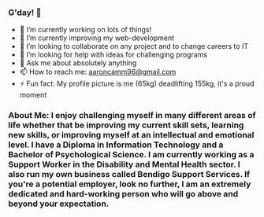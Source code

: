 ### G'day! 👋

- 🔭 I’m currently working on lots of things!
- 🌱 I’m currently improving my web-development
- 👯 I’m looking to collaborate on any project and to change careers to IT
- 🤔 I’m looking for help with ideas for challenging programs
- 💬 Ask me about absolutely anything
- 📫 How to reach me: aaroncamm96@gmail.com
- ⚡ Fun fact: My profile picture is me (65kg) deadlifting 155kg, it's a proud moment

### About Me: I enjoy challenging myself in many different areas of life whether that be improving my current skill sets, learning new skills, or improving myself at an intellectual and emotional level. I have a Diploma in Information Technology and a Bachelor of Psychological Science. I am currently working as a Support Worker in the Disability and Mental Health sector. I also run my own business called Bendigo Support Services. If you're a potential employer, look no further, I am an extremely dedicated and hard-working person who will go above and beyond your expectation. 
